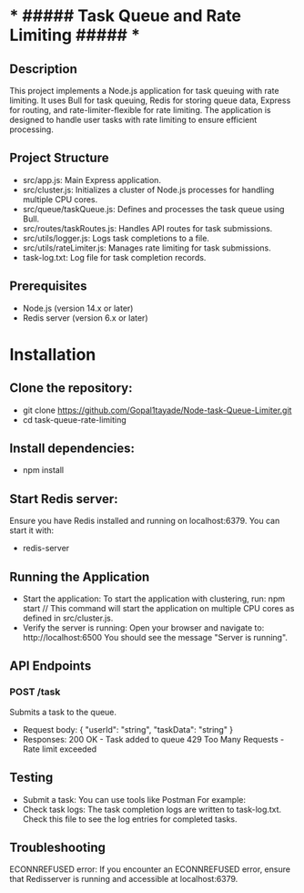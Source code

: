 #                                       *  ##### Task Queue and Rate Limiting ##### *
## Description
This project implements a Node.js application for task queuing with rate limiting. It uses Bull for task queuing, Redis for storing queue data, Express for routing, and rate-limiter-flexible for rate limiting. The application is designed to handle user tasks with rate limiting to ensure efficient processing.

## Project Structure
  * src/app.js: Main Express application.
  * src/cluster.js: Initializes a cluster of Node.js processes for handling multiple CPU cores.
  * src/queue/taskQueue.js: Defines and processes the task queue using Bull.
  * src/routes/taskRoutes.js: Handles API routes for task submissions.
  * src/utils/logger.js: Logs task completions to a file.
  * src/utils/rateLimiter.js: Manages rate limiting for task submissions.
  * task-log.txt: Log file for task completion records.
## Prerequisites
* Node.js (version 14.x or later)
* Redis server (version 6.x or later)

# Installation
## Clone the repository:    
 * git clone https://github.com/Gopal1tayade/Node-task-Queue-Limiter.git
 * cd task-queue-rate-limiting
## Install dependencies:
  * npm install
## Start Redis server:
   Ensure you have Redis installed and running on localhost:6379. You can start it with:
  * redis-server

## Running the Application
 * Start the application:
   To start the application with clustering, run: npm start //
   This command will start the application on multiple CPU cores as defined in src/cluster.js.
* Verify the server is running:
  Open your browser and navigate to:  http://localhost:6500
   You should see the message "Server is running".


## API Endpoints
### POST /task
Submits a task to the queue.
 * Request body:
{
"userId": "string", 
"taskData": "string"
}
* Responses:
200 OK - Task added to queue
429 Too Many Requests - Rate limit exceeded
## Testing
* Submit a task:
         You can use tools like Postman  For example:
* Check task logs:
           The task completion logs are written to task-log.txt. Check this file to see
            the log entries for completed tasks.
## Troubleshooting
ECONNREFUSED error:
If you encounter an ECONNREFUSED error, ensure that Redisserver is running and accessible at localhost:6379.

